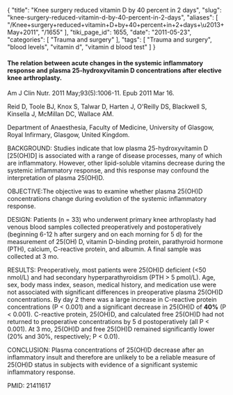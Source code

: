 {
    "title": "Knee surgery reduced vitamin D by 40 percent in 2 days",
    "slug": "knee-surgery-reduced-vitamin-d-by-40-percent-in-2-days",
    "aliases": [
        "/Knee+surgery+reduced+vitamin+D+by+40+percent+in+2+days+\u2013+May+2011",
        "/1655"
    ],
    "tiki_page_id": 1655,
    "date": "2011-05-23",
    "categories": [
        "Trauma and surgery"
    ],
    "tags": [
        "Trauma and surgery",
        "blood levels",
        "vitamin d",
        "vitamin d blood test"
    ]
}


#### The relation between acute changes in the systemic inflammatory response and plasma 25-hydroxyvitamin D concentrations after elective knee arthroplasty.

Am J Clin Nutr. 2011 May;93(5):1006-11. Epub 2011 Mar 16.

Reid D, Toole BJ, Knox S, Talwar D, Harten J, O'Reilly DS, Blackwell S, Kinsella J, McMillan DC, Wallace AM.

Department of Anaesthesia, Faculty of Medicine, University of Glasgow, Royal Infirmary, Glasgow, United Kingdom.

BACKGROUND: Studies indicate that low plasma 25-hydroxyvitamin D <span>[25(OH)D]</span> is associated with a range of disease processes, many of which are inflammatory. However, other lipid-soluble vitamins decrease during the systemic inflammatory response, and this response may confound the interpretation of plasma 25(OH)D. 

OBJECTIVE:The objective was to examine whether plasma 25(OH)D concentrations change during evolution of the systemic inflammatory response.

DESIGN: Patients (n = 33) who underwent primary knee arthroplasty had venous blood samples collected preoperatively and postoperatively (beginning 6-12 h after surgery and on each morning for 5 d) for the measurement of 25(OH) D, vitamin D-binding protein, parathyroid hormone (PTH), calcium, C-reactive protein, and albumin. A final sample was collected at 3 mo.

RESULTS: Preoperatively, most patients were 25(OH)D deficient (<50 nmol/L) and had secondary hyperparathyroidism (PTH > 5 pmol/L). Age, sex, body mass index, season, medical history, and medication use were not associated with significant differences in preoperative plasma 25(OH)D concentrations. By day 2 there was a large increase in C-reactive protein concentrations (P < 0.001) and a significant decrease in 25(OH)D of  **40%**  (P < 0.001). C-reactive protein, 25(OH)D, and calculated free 25(OH)D had not returned to preoperative concentrations by 5 d postoperatively (all P < 0.001). At 3 mo, 25(OH)D and free 25(OH)D remained significantly lower (20% and 30%, respectively; P < 0.01).

CONCLUSION: Plasma concentrations of 25(OH)D decrease after an inflammatory insult and therefore are unlikely to be a reliable measure of 25(OH)D status in subjects with evidence of a significant systemic inflammatory response.

PMID:     21411617